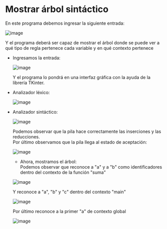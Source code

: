 # Mostrar árbol sintáctico

En este programa debemos ingresar la siguiente entrada: <br>

![image](https://user-images.githubusercontent.com/80979314/197575861-59f026ae-db33-4e55-9a8f-029a6867712c.png)


Y el programa deberá ser capaz de mostrar el árbol donde se puede ver a qué tipo de regla pertenece cada variable y en qué contexto pertenece <be>

- Ingresamos la entrada:
  
  ![image](https://user-images.githubusercontent.com/80979314/197601400-17a7d141-c7e5-421a-8c9c-734ad685f8ee.png)

  Y el programa lo pondrá en una interfaz gráfica con la ayuda de la librería TKinter.
  
- Analizador léxico:
  
  ![image](https://user-images.githubusercontent.com/80979314/197601694-ca0cc864-487a-4046-a30b-8eb472626298.png)

- Analizador sintáctico:
  
  ![image](https://user-images.githubusercontent.com/80979314/197601778-3e24c2d9-58b3-4859-a7aa-ff3b979a2b78.png)

  Podemos observar que la pila hace correctamente las inserciones y las reducciones. <br>
  Por último observamos que la pila llega al estado de aceptación: <br>
  
  ![image](https://user-images.githubusercontent.com/80979314/197602132-8e57e0e6-d711-4d2c-96aa-7adceda7a20f.png)

  - Ahora, mostramos el árbol: <br>
    Podemos observar que reconoce a "a" y a "b" como identificadores dentro del contexto de la función "suma"
  
  ![image](https://user-images.githubusercontent.com/80979314/197602956-3873234c-c8b7-494c-b76e-a8a5d51adde6.png)

    Y reconoce a "a", "b" y "c" dentro del contexto "main"
  
  ![image](https://user-images.githubusercontent.com/80979314/197603319-2131398d-63a6-4a37-ba62-f35ccf2da5eb.png)
  
    Por último reconoce a la primer "a" de contexto global
  
  ![image](https://user-images.githubusercontent.com/80979314/197603529-698be67e-32c6-4cac-b4aa-11b82ee828f9.png)

